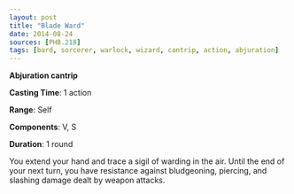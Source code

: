 ```yaml
---
layout: post
title: "Blade Ward"
date: 2014-08-24
sources: [PHB.218]
tags: [bard, sorcerer, warlock, wizard, cantrip, action, abjuration]
---
```


**Abjuration cantrip**

**Casting Time**: 1 action

**Range**: Self

**Components**: V, S

**Duration**: 1 round

You extend your hand and trace a sigil of warding in the air. Until the end of your next turn, you have resistance against bludgeoning, piercing, and slashing damage dealt by weapon attacks.
